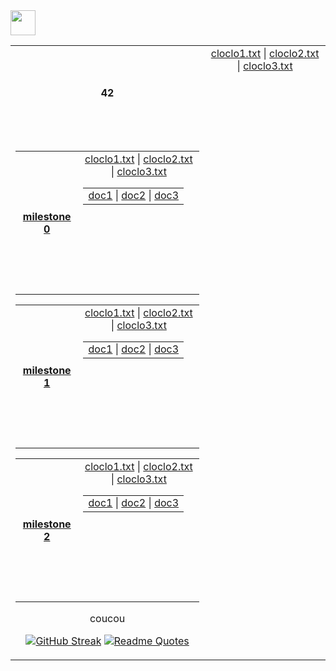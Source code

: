<img src="https://raw.githubusercontent.com/innng/innng/master/assets/kyubey.gif" height="40" />


<table align="center">
  <!-- Ligne principale avec le titre et le premier bloc de fichiers -->
  <tr align="center" valign="center" height="150">
    <th height="150">42</th>
    <td align="center" valign="top" height="150">
      <a href="test1/cloclo1.txt">cloclo1.txt</a> |
      <a href="test1/cloclo2.txt">cloclo2.txt</a> |
      <a href="test1/cloclo3.txt">cloclo3.txt</a>
    </td>
  </tr>
  <!-- Une seule cellule contenant tous les autres tableaux en ligne -->
  <tr>
    <td collspan="2" align="center" valign="top">
      <table align="center">
        <tr align="center" valign="center" height="150">
    <th height="150"><a href="test3/cloclo1.txt">milestone 0</a></th>
      <td>
        <table align="center" valign="center" height="150">
          <tr>
            <a href="test3/cloclo1.txt">cloclo1.txt</a> |
            <a href="test3/cloclo2.txt">cloclo2.txt</a> |
            <a href="test3/cloclo3.txt">cloclo3.txt</a>
          </tr>
          <td>
            <a href="test3/cloclo1.txt">doc1</a> |
            <a href="test3/cloclo2.txt">doc2</a> |
            <a href="test3/cloclo3.txt">doc3</a>
          </td>
        </table
      </td>
        </tr>
      </table>
      <table align="center">
        <tr align="center" valign="center" height="150">
        <th height="150"><a href="test3/cloclo1.txt">milestone 1</a></th>
        <td>
          <table align="center" valign="center" height="150">
            <tr>
              <a href="test3/cloclo1.txt">cloclo1.txt</a> |
              <a href="test3/cloclo2.txt">cloclo2.txt</a> |
              <a href="test3/cloclo3.txt">cloclo3.txt</a>
            </tr>
            <td>
              <a href="test3/cloclo1.txt">doc1</a> |
              <a href="test3/cloclo2.txt">doc2</a> |
              <a href="test3/cloclo3.txt">doc3</a>
            </td>
          </table
    </td>
        </tr>
      </table>
      <table align="center">
        <tr align="center" valign="center" height="150">
          <th height="150"><a href="test3/cloclo1.txt">milestone 2</a></th>
        <td>
          <table align="center" valign="center" height="150">
            <tr>
              <a href="test3/cloclo1.txt">cloclo1.txt</a> |
              <a href="test3/cloclo2.txt">cloclo2.txt</a> |
              <a href="test3/cloclo3.txt">cloclo3.txt</a>
            </tr>
            <td>
              <a href="test3/cloclo1.txt">doc1</a> |
              <a href="test3/cloclo2.txt">doc2</a> |
              <a href="test3/cloclo3.txt">doc3</a>
            </td>
        </tr>
      </table>
    </td>
  </tr>
</table>



<p>coucou</p>

[![GitHub Streak](https://streak-stats.demolab.com?user=zoyern&theme=nord&border_radius=10&date_format=j%20M%5B%20Y%5D&mode=weekly&card_width=600&card_height=50&dates=4C566A&hide_current_streak=true&hide_longest_streak=true)](https://git.io/streak-stats)
[![Readme Quotes](https://quotes-github-readme.vercel.app/api?type=horizontal&theme=nord)](https://github.com/piyushsuthar/github-readme-quotes)

